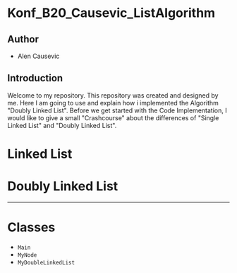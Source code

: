# Konf_B20_Causevic_ListAlgorithm

## Author
- Alen Causevic

## Introduction 
 Welcome to my repository. This repository was created and designed by me. Here I am going to use and explain how i implemented the Algorithm "Doubly Linked List". Before we get  started with the Code Implementation, I would like to give a small "Crashcourse"  about the differences of "Single Linked List" and "Doubly Linked List".
 
# Linked List 

# Doubly Linked List

___
# Classes
- `Main`
- `MyNode`
- `MyDoubleLinkedList`
